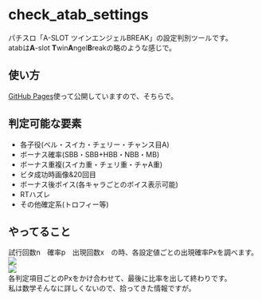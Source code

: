 # check_atab_settings
パチスロ「A-SLOT ツインエンジェルBREAK」の設定判別ツールです。  
atabは**A**-slot **T**win**A**ngel**B**reakの略のような感じで。

## 使い方
[GitHub Pages](https://ta.mizukian.net/)使って公開していますので、そちらで。

## 判定可能な要素
- 各子役(ベル・スイカ・チェリー・チャンス目A)
- ボーナス確率(SBB・SBB+HBB・NBB・MB)
- ボーナス重複(スイカ重・チェリ重・チャA重)
- ビタ成功時画像&20回目
- ボーナス後ボイス(各キャラごとのボイス表示可能)
- RTハズレ
- その他確定系(トロフィー等)

## やってること
試行回数n　確率p　出現回数x　の時、各設定値ごとの出現確率Pxを調べます。  
<img src="https://latex.codecogs.com/gif.latex?\inline&space;\fn_jvn&space;Px=_nC_xP^x(1-P)^{n-x}">  
<img src="https://latex.codecogs.com/gif.latex?\inline&space;\fn_jvn&space;_nC_x=\frac{n!}{x!(n-x)!}">  
各判定項目ごとのPxをかけ合わせて、最後に比率を出して終わりです。  
私は数学そんなに詳しくないので、拾ってきた情報ですが。
